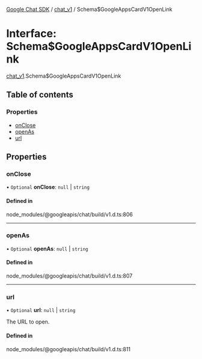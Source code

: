 [Google Chat SDK](../README.md) / [chat\_v1](../modules/chat_v1.md) / Schema$GoogleAppsCardV1OpenLink

# Interface: Schema$GoogleAppsCardV1OpenLink

[chat_v1](../modules/chat_v1.md).Schema$GoogleAppsCardV1OpenLink

## Table of contents

### Properties

- [onClose](chat_v1.Schema_GoogleAppsCardV1OpenLink.md#onclose)
- [openAs](chat_v1.Schema_GoogleAppsCardV1OpenLink.md#openas)
- [url](chat_v1.Schema_GoogleAppsCardV1OpenLink.md#url)

## Properties

### onClose

• `Optional` **onClose**: ``null`` \| `string`

#### Defined in

node_modules/@googleapis/chat/build/v1.d.ts:806

___

### openAs

• `Optional` **openAs**: ``null`` \| `string`

#### Defined in

node_modules/@googleapis/chat/build/v1.d.ts:807

___

### url

• `Optional` **url**: ``null`` \| `string`

The URL to open.

#### Defined in

node_modules/@googleapis/chat/build/v1.d.ts:811
